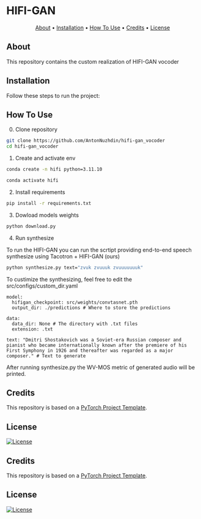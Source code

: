 # HIFI-GAN

<p align="center">
  <a href="#about">About</a> •
  <a href="#installation">Installation</a> •
  <a href="#how-to-use">How To Use</a> •
  <a href="#credits">Credits</a> •
  <a href="#license">License</a>
</p>

## About

This repository contains the custom realization of HIFI-GAN vocoder

## Installation

Follow these steps to run the project:

## How To Use

0. Clone repository

```bash
git clone https://github.com/AntonNuzhdin/hifi-gan_vocoder
cd hifi-gan_vocoder
```
1. Create and activate env

```bash
conda create -n hifi python=3.11.10

conda activate hifi
```

2. Install requirements

```bash
pip install -r requirements.txt
```

3. Dowload models weights

```bash
python download.py 
```

4. Run synthesize

To run the HIFI-GAN you can run the scrtipt providing end-to-end speech synthesize using Tacotron + HIFI-GAN (ours)
```bash
python synthesize.py text="zvuk zvuuuk zvuuuuuuuk"
```

To custimize the synthesizing, feel free to edit the src/configs/custom_dir.yaml

```
model:
  hifigan_checkpoint: src/weights/convtasnet.pth
  output_dir: ./predictions # Where to store the predictions

data:
  data_dir: None # The directory with .txt files
  extension: .txt

text: "Dmitri Shostakovich was a Soviet-era Russian composer and pianist who became internationally known after the premiere of his First Symphony in 1926 and thereafter was regarded as a major composer." # Text to generate
```

After running synthesize.py the WV-MOS metric of generated audio will be printed. 

## Credits

This repository is based on a [PyTorch Project Template](https://github.com/Blinorot/pytorch_project_template).

## License

[![License](https://img.shields.io/badge/license-MIT-blue.svg)](/LICENSE)


## Credits

This repository is based on a [PyTorch Project Template](https://github.com/Blinorot/pytorch_project_template).

## License

[![License](https://img.shields.io/badge/license-MIT-blue.svg)](/LICENSE)

